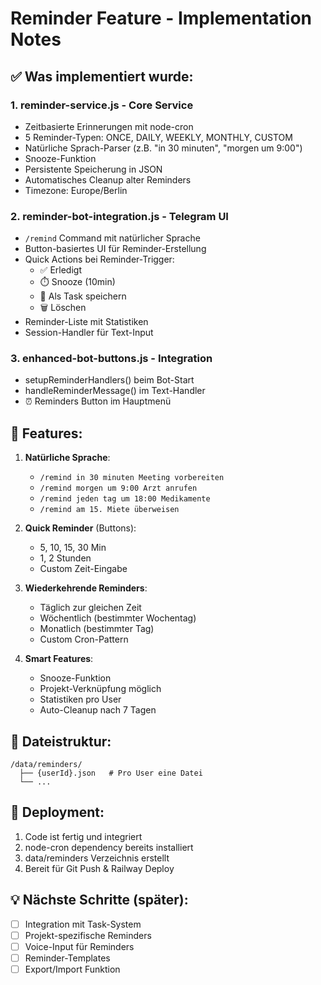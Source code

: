 # Reminder Feature - Implementation Notes

## ✅ Was implementiert wurde:

### 1. **reminder-service.js** - Core Service
- Zeitbasierte Erinnerungen mit node-cron
- 5 Reminder-Typen: ONCE, DAILY, WEEKLY, MONTHLY, CUSTOM
- Natürliche Sprach-Parser (z.B. "in 30 minuten", "morgen um 9:00")
- Snooze-Funktion
- Persistente Speicherung in JSON
- Automatisches Cleanup alter Reminders
- Timezone: Europe/Berlin

### 2. **reminder-bot-integration.js** - Telegram UI
- `/remind` Command mit natürlicher Sprache
- Button-basiertes UI für Reminder-Erstellung
- Quick Actions bei Reminder-Trigger:
  - ✅ Erledigt
  - ⏱️ Snooze (10min)
  - 📝 Als Task speichern
  - 🗑️ Löschen
- Reminder-Liste mit Statistiken
- Session-Handler für Text-Input

### 3. **enhanced-bot-buttons.js** - Integration
- setupReminderHandlers() beim Bot-Start
- handleReminderMessage() im Text-Handler
- ⏰ Reminders Button im Hauptmenü

## 🎯 Features:

1. **Natürliche Sprache**:
   - `/remind in 30 minuten Meeting vorbereiten`
   - `/remind morgen um 9:00 Arzt anrufen`
   - `/remind jeden tag um 18:00 Medikamente`
   - `/remind am 15. Miete überweisen`

2. **Quick Reminder** (Buttons):
   - 5, 10, 15, 30 Min
   - 1, 2 Stunden
   - Custom Zeit-Eingabe

3. **Wiederkehrende Reminders**:
   - Täglich zur gleichen Zeit
   - Wöchentlich (bestimmter Wochentag)
   - Monatlich (bestimmter Tag)
   - Custom Cron-Pattern

4. **Smart Features**:
   - Snooze-Funktion
   - Projekt-Verknüpfung möglich
   - Statistiken pro User
   - Auto-Cleanup nach 7 Tagen

## 📁 Dateistruktur:
```
/data/reminders/
  ├── {userId}.json   # Pro User eine Datei
  └── ...
```

## 🚀 Deployment:
1. Code ist fertig und integriert
2. node-cron dependency bereits installiert
3. data/reminders Verzeichnis erstellt
4. Bereit für Git Push & Railway Deploy

## 💡 Nächste Schritte (später):
- [ ] Integration mit Task-System
- [ ] Projekt-spezifische Reminders
- [ ] Voice-Input für Reminders
- [ ] Reminder-Templates
- [ ] Export/Import Funktion
